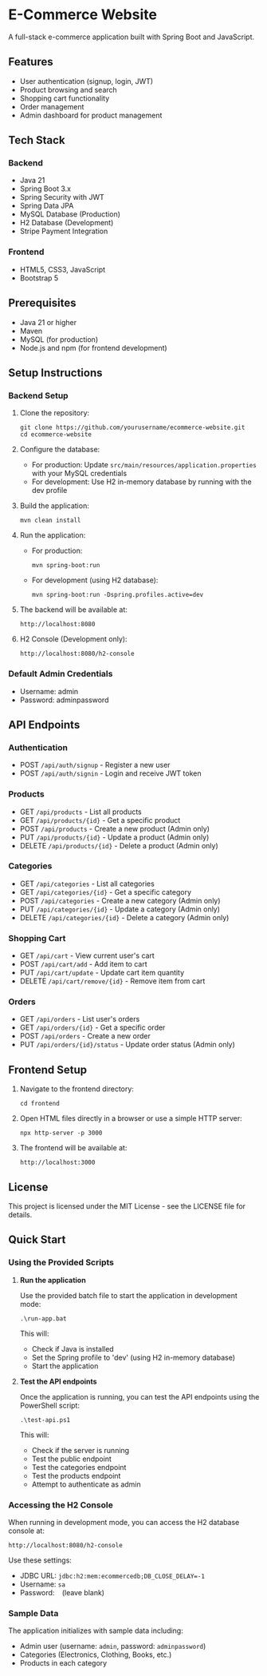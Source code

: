 # E-Commerce Website

A full-stack e-commerce application built with Spring Boot and JavaScript.

## Features

- User authentication (signup, login, JWT)
- Product browsing and search
- Shopping cart functionality
- Order management
- Admin dashboard for product management

## Tech Stack

### Backend
- Java 21
- Spring Boot 3.x
- Spring Security with JWT
- Spring Data JPA
- MySQL Database (Production)
- H2 Database (Development)
- Stripe Payment Integration

### Frontend
- HTML5, CSS3, JavaScript
- Bootstrap 5

## Prerequisites

- Java 21 or higher
- Maven
- MySQL (for production)
- Node.js and npm (for frontend development)

## Setup Instructions

### Backend Setup

1. Clone the repository:
   ```
   git clone https://github.com/yourusername/ecommerce-website.git
   cd ecommerce-website
   ```

2. Configure the database:
   - For production: Update `src/main/resources/application.properties` with your MySQL credentials
   - For development: Use H2 in-memory database by running with the dev profile

3. Build the application:
   ```
   mvn clean install
   ```

4. Run the application:
   - For production:
     ```
     mvn spring-boot:run
     ```
   - For development (using H2 database):
     ```
     mvn spring-boot:run -Dspring.profiles.active=dev
     ```

5. The backend will be available at:
   ```
   http://localhost:8080
   ```

6. H2 Console (Development only):
   ```
   http://localhost:8080/h2-console
   ```

### Default Admin Credentials

- Username: admin
- Password: adminpassword

## API Endpoints

### Authentication
- POST `/api/auth/signup` - Register a new user
- POST `/api/auth/signin` - Login and receive JWT token

### Products
- GET `/api/products` - List all products
- GET `/api/products/{id}` - Get a specific product
- POST `/api/products` - Create a new product (Admin only)
- PUT `/api/products/{id}` - Update a product (Admin only)
- DELETE `/api/products/{id}` - Delete a product (Admin only)

### Categories
- GET `/api/categories` - List all categories
- GET `/api/categories/{id}` - Get a specific category
- POST `/api/categories` - Create a new category (Admin only)
- PUT `/api/categories/{id}` - Update a category (Admin only)
- DELETE `/api/categories/{id}` - Delete a category (Admin only)

### Shopping Cart
- GET `/api/cart` - View current user's cart
- POST `/api/cart/add` - Add item to cart
- PUT `/api/cart/update` - Update cart item quantity
- DELETE `/api/cart/remove/{id}` - Remove item from cart

### Orders
- GET `/api/orders` - List user's orders
- GET `/api/orders/{id}` - Get a specific order
- POST `/api/orders` - Create a new order
- PUT `/api/orders/{id}/status` - Update order status (Admin only)

## Frontend Setup

1. Navigate to the frontend directory:
   ```
   cd frontend
   ```

2. Open HTML files directly in a browser or use a simple HTTP server:
   ```
   npx http-server -p 3000
   ```

3. The frontend will be available at:
   ```
   http://localhost:3000
   ```

## License

This project is licensed under the MIT License - see the LICENSE file for details.

## Quick Start

### Using the Provided Scripts

1. **Run the application**
   
   Use the provided batch file to start the application in development mode:
   ```
   .\run-app.bat
   ```
   
   This will:
   - Check if Java is installed
   - Set the Spring profile to 'dev' (using H2 in-memory database)
   - Start the application

2. **Test the API endpoints**
   
   Once the application is running, you can test the API endpoints using the PowerShell script:
   ```
   .\test-api.ps1
   ```
   
   This will:
   - Check if the server is running
   - Test the public endpoint
   - Test the categories endpoint
   - Test the products endpoint
   - Attempt to authenticate as admin

### Accessing the H2 Console

When running in development mode, you can access the H2 database console at:
```
http://localhost:8080/h2-console
```

Use these settings:
- JDBC URL: `jdbc:h2:mem:ecommercedb;DB_CLOSE_DELAY=-1`
- Username: `sa`
- Password: ` ` (leave blank)

### Sample Data

The application initializes with sample data including:
- Admin user (username: `admin`, password: `adminpassword`)
- Categories (Electronics, Clothing, Books, etc.)
- Products in each category 
